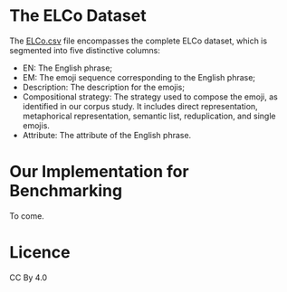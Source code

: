 # The ELCo Dataset

The [ELCo.csv](https://github.com/WING-NUS/ELCo/blob/main/ELCo.csv) file encompasses the complete ELCo dataset, which is segmented into five distinctive columns:
- EN: The English phrase;
- EM: The emoji sequence corresponding to the English phrase;
- Description: The description for the emojis; 
- Compositional strategy: The strategy used to compose the emoji, as identified in our corpus study. It includes direct representation, metaphorical representation, semantic list, reduplication, and single emojis. 
- Attribute: The attribute of the English phrase. 

# Our Implementation for Benchmarking

To come. 

# Licence

CC By 4.0